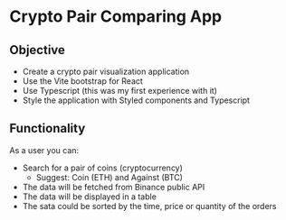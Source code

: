 # Crypto Pair Comparing App

## Objective

- Create a crypto pair visualization application
- Use the Vite bootstrap for React
- Use Typescript (this was my first experience with it)
- Style the application with Styled components and Typescript

## Functionality

As a user you can:

- Search for a pair of coins (cryptocurrency) 
  - Suggest: Coin (ETH) and Against (BTC)
- The data will be fetched from Binance public API
- The data will be displayed in a table
- The sata could be sorted by the time, price or quantity of the orders